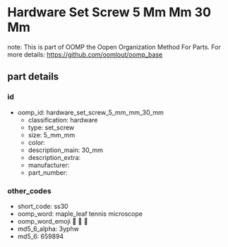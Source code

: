 # Hardware Set Screw 5 Mm Mm 30 Mm  

note: This is part of OOMP the Oopen Organization Method For Parts. For more details: https://github.com/oomlout/oomp_base

##  part details





### id
* oomp_id: hardware_set_screw_5_mm_mm_30_mm
  * classification: hardware
  * type: set_screw
  * size: 5_mm_mm
  * color: 
  * description_main: 30_mm
  * description_extra: 
  * manufacturer: 
  * part_number: 

### other_codes
* short_code: ss30
* oomp_word: maple_leaf tennis microscope
* oomp_word_emoji :maple_leaf: :tennis: :microscope:
* md5_6_alpha: 3yphw
* md5_6: 659894